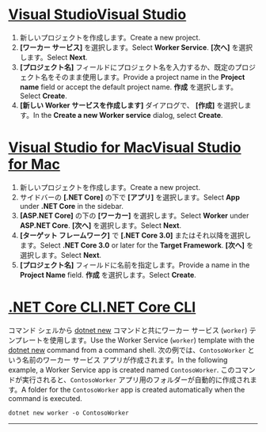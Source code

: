 # <a name="visual-studio"></a>[<span data-ttu-id="df7d5-101">Visual Studio</span><span class="sxs-lookup"><span data-stu-id="df7d5-101">Visual Studio</span></span>](#tab/visual-studio)

1. <span data-ttu-id="df7d5-102">新しいプロジェクトを作成します。</span><span class="sxs-lookup"><span data-stu-id="df7d5-102">Create a new project.</span></span>
1. <span data-ttu-id="df7d5-103">**[ワーカー サービス]** を選択します。</span><span class="sxs-lookup"><span data-stu-id="df7d5-103">Select **Worker Service**.</span></span> <span data-ttu-id="df7d5-104">**[次へ]** を選択します。</span><span class="sxs-lookup"><span data-stu-id="df7d5-104">Select **Next**.</span></span>
1. <span data-ttu-id="df7d5-105">**[プロジェクト名]** フィールドにプロジェクト名を入力するか、既定のプロジェクト名をそのまま使用します。</span><span class="sxs-lookup"><span data-stu-id="df7d5-105">Provide a project name in the **Project name** field or accept the default project name.</span></span> <span data-ttu-id="df7d5-106">**作成** を選択します。</span><span class="sxs-lookup"><span data-stu-id="df7d5-106">Select **Create**.</span></span>
1. <span data-ttu-id="df7d5-107">**[新しい Worker サービスを作成します]** ダイアログで、 **[作成]** を選択します。</span><span class="sxs-lookup"><span data-stu-id="df7d5-107">In the **Create a new Worker service** dialog, select **Create**.</span></span>

# <a name="visual-studio-for-mac"></a>[<span data-ttu-id="df7d5-108">Visual Studio for Mac</span><span class="sxs-lookup"><span data-stu-id="df7d5-108">Visual Studio for Mac</span></span>](#tab/visual-studio-mac)

1. <span data-ttu-id="df7d5-109">新しいプロジェクトを作成します。</span><span class="sxs-lookup"><span data-stu-id="df7d5-109">Create a new project.</span></span>
1. <span data-ttu-id="df7d5-110">サイドバーの **[.NET Core]** の下で **[アプリ]** を選択します。</span><span class="sxs-lookup"><span data-stu-id="df7d5-110">Select **App** under **.NET Core** in the sidebar.</span></span>
1. <span data-ttu-id="df7d5-111">**[ASP.NET Core]** の下の **[ワーカー]** を選択します。</span><span class="sxs-lookup"><span data-stu-id="df7d5-111">Select **Worker** under **ASP.NET Core**.</span></span> <span data-ttu-id="df7d5-112">**[次へ]** を選択します。</span><span class="sxs-lookup"><span data-stu-id="df7d5-112">Select **Next**.</span></span>
1. <span data-ttu-id="df7d5-113">**[ターゲット フレームワーク]** で **[.NET Core 3.0]** またはそれ以降を選択します。</span><span class="sxs-lookup"><span data-stu-id="df7d5-113">Select **.NET Core 3.0** or later for the **Target Framework**.</span></span> <span data-ttu-id="df7d5-114">**[次へ]** を選択します。</span><span class="sxs-lookup"><span data-stu-id="df7d5-114">Select **Next**.</span></span>
1. <span data-ttu-id="df7d5-115">**[プロジェクト名]** フィールドに名前を指定します。</span><span class="sxs-lookup"><span data-stu-id="df7d5-115">Provide a name in the **Project Name** field.</span></span> <span data-ttu-id="df7d5-116">**作成** を選択します。</span><span class="sxs-lookup"><span data-stu-id="df7d5-116">Select **Create**.</span></span>

# <a name="net-core-cli"></a>[<span data-ttu-id="df7d5-117">.NET Core CLI</span><span class="sxs-lookup"><span data-stu-id="df7d5-117">.NET Core CLI</span></span>](#tab/netcore-cli)

<span data-ttu-id="df7d5-118">コマンド シェルから [dotnet new](/dotnet/core/tools/dotnet-new) コマンドと共にワーカー サービス (`worker`) テンプレートを使用します。</span><span class="sxs-lookup"><span data-stu-id="df7d5-118">Use the Worker Service (`worker`) template with the [dotnet new](/dotnet/core/tools/dotnet-new) command from a command shell.</span></span> <span data-ttu-id="df7d5-119">次の例では、`ContosoWorker` という名前のワーカー サービス アプリが作成されます。</span><span class="sxs-lookup"><span data-stu-id="df7d5-119">In the following example, a Worker Service app is created named `ContosoWorker`.</span></span> <span data-ttu-id="df7d5-120">このコマンドが実行されると、`ContosoWorker` アプリ用のフォルダーが自動的に作成されます。</span><span class="sxs-lookup"><span data-stu-id="df7d5-120">A folder for the `ContosoWorker` app is created automatically when the command is executed.</span></span>

```dotnetcli
dotnet new worker -o ContosoWorker
```

---

